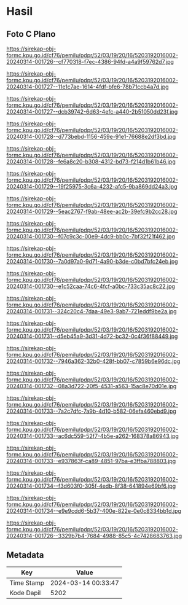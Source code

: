 # Hasil

## Foto C Plano

https://sirekap-obj-formc.kpu.go.id/cf76/pemilu/pdpr/52/03/19/20/16/5203192016002-20240314-001726--cf770318-f7ec-4386-94fd-a4a9f59762d7.jpg

https://sirekap-obj-formc.kpu.go.id/cf76/pemilu/pdpr/52/03/19/20/16/5203192016002-20240314-001727--11e1c7ae-1614-4fdf-bfe6-78b71ccb4a7d.jpg

https://sirekap-obj-formc.kpu.go.id/cf76/pemilu/pdpr/52/03/19/20/16/5203192016002-20240314-001727--dcb39742-6d63-4efc-a440-2b51050dd23f.jpg

https://sirekap-obj-formc.kpu.go.id/cf76/pemilu/pdpr/52/03/19/20/16/5203192016002-20240314-001728--d773bebd-1156-459e-91e1-76688e2df3bd.jpg

https://sirekap-obj-formc.kpu.go.id/cf76/pemilu/pdpr/52/03/19/20/16/5203192016002-20240314-001728--fe6a8c20-b308-4312-bd73-f214d1b61b46.jpg

https://sirekap-obj-formc.kpu.go.id/cf76/pemilu/pdpr/52/03/19/20/16/5203192016002-20240314-001729--19f25975-3c6a-4232-afc5-9ba869dd24a3.jpg

https://sirekap-obj-formc.kpu.go.id/cf76/pemilu/pdpr/52/03/19/20/16/5203192016002-20240314-001729--5eac2767-f9ab-48ee-ac2b-39efc9b2cc28.jpg

https://sirekap-obj-formc.kpu.go.id/cf76/pemilu/pdpr/52/03/19/20/16/5203192016002-20240314-001730--f07c9c3c-00e9-4dc9-bb0c-7bf32f21f462.jpg

https://sirekap-obj-formc.kpu.go.id/cf76/pemilu/pdpr/52/03/19/20/16/5203192016002-20240314-001730--7a0d97a0-9d71-4a90-b3de-c0bd7bfc24eb.jpg

https://sirekap-obj-formc.kpu.go.id/cf76/pemilu/pdpr/52/03/19/20/16/5203192016002-20240314-001730--e1c52caa-74c6-4fcf-a0bc-733c35ac8c22.jpg

https://sirekap-obj-formc.kpu.go.id/cf76/pemilu/pdpr/52/03/19/20/16/5203192016002-20240314-001731--324c20c4-7daa-49e3-9ab7-721eddf9be2a.jpg

https://sirekap-obj-formc.kpu.go.id/cf76/pemilu/pdpr/52/03/19/20/16/5203192016002-20240314-001731--d5eb45a9-3d31-4d72-bc32-0c4f36f88449.jpg

https://sirekap-obj-formc.kpu.go.id/cf76/pemilu/pdpr/52/03/19/20/16/5203192016002-20240314-001732--7946a362-32b0-428f-bb07-c7859b6e96dc.jpg

https://sirekap-obj-formc.kpu.go.id/cf76/pemilu/pdpr/52/03/19/20/16/5203192016002-20240314-001732--08a3d722-20f5-4531-a563-15ac8e70d01e.jpg

https://sirekap-obj-formc.kpu.go.id/cf76/pemilu/pdpr/52/03/19/20/16/5203192016002-20240314-001733--7a2c7dfc-7a9b-4d10-b582-06efa460ebd9.jpg

https://sirekap-obj-formc.kpu.go.id/cf76/pemilu/pdpr/52/03/19/20/16/5203192016002-20240314-001733--ac6dc559-52f7-4b5e-a262-168378a86943.jpg

https://sirekap-obj-formc.kpu.go.id/cf76/pemilu/pdpr/52/03/19/20/16/5203192016002-20240314-001733--e937863f-ca89-4851-97ba-e3ffba788803.jpg

https://sirekap-obj-formc.kpu.go.id/cf76/pemilu/pdpr/52/03/19/20/16/5203192016002-20240314-001734--f3d603f0-305f-4edb-8f38-641894e69bf6.jpg

https://sirekap-obj-formc.kpu.go.id/cf76/pemilu/pdpr/52/03/19/20/16/5203192016002-20240314-001734--e9e9cdd6-5b37-400e-822e-0e0c8334bb1d.jpg

https://sirekap-obj-formc.kpu.go.id/cf76/pemilu/pdpr/52/03/19/20/16/5203192016002-20240314-001726--3329b7b4-7684-4988-85c5-4c7428683763.jpg


## Metadata

| Key        | Value               |
| ---------- | ------------------- |
| Time Stamp | 2024-03-14 00:33:47 |
| Kode Dapil | 5202                |



